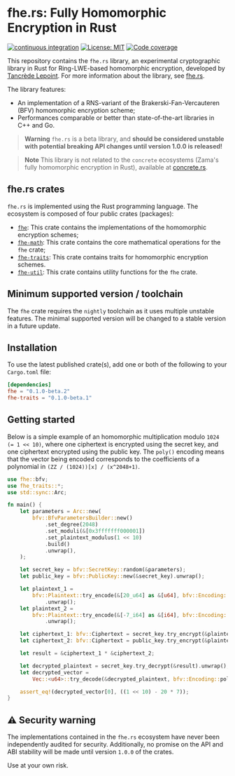 # fhe.rs: Fully Homomorphic Encryption in Rust

[![continuous integration](https://github.com/tlepoint/fhe.rs/actions/workflows/rust.yml/badge.svg?branch=main)](https://github.com/tlepoint/fhe.rs/actions/workflows/rust.yml) [![License: MIT](https://img.shields.io/badge/License-MIT-yellow.svg)](https://opensource.org/licenses/MIT) [![Code coverage](https://codecov.io/gh/tlepoint/fhe.rs/branch/main/graph/badge.svg?token=LCBSDMB5NS)](https://codecov.io/gh/tlepoint/fhe.rs)

This repository contains the `fhe.rs` library, an experimental cryptographic library in Rust for Ring-LWE-based homomorphic encryption, developed by [Tancrède Lepoint](https://tancre.de). For more information about the library, see [fhe.rs](https://fhe.rs).

The library features:

* An implementation of a RNS-variant of the Brakerski-Fan-Vercauteren (BFV) homomorphic encryption scheme;
* Performances comparable or better than state-of-the-art libraries in C++ and Go.

> **Warning**
> `fhe.rs` is a beta library, and **should be considered unstable with potential breaking API changes until version 1.0.0 is released!**

> **Note**
> This library is not related to the `concrete` ecosystems (Zama's fully homomorphic encryption in Rust), available at [concrete.rs](https://concrete.rs).

## fhe.rs crates

`fhe.rs` is implemented using the Rust programming language. The ecosystem is composed of four public crates (packages):

* [`fhe`](https://crates.io/crates/fhe): This crate contains the implementations of the homomorphic encryption schemes;
* [`fhe-math`](https://crates.io/crates/fhe-math): This crate contains the core mathematical operations for the `fhe` crate;
* [`fhe-traits`](https://crates.io/crates/fhe-traits): This crate contains traits for homomorphic encryption schemes.
* [`fhe-util`](https://crates.io/crates/fhe-util): This crate contains utility functions for the `fhe` crate.

## Minimum supported version / toolchain

The `fhe` crate requires the `nightly` toolchain as it uses multiple unstable features. The minimal supported version will be changed to a stable version in a future update.

## Installation

To use the latest published crate(s), add one or both of the following to your `Cargo.toml` file:

```toml
[dependencies]
fhe = "0.1.0-beta.2"
fhe-traits = "0.1.0-beta.1"
```

## Getting started

Below is a simple example of an homomorphic multiplication modulo `1024 (= 1 << 10)`, where one ciphertext is encrypted using the secret key, and one ciphertext encrypted using the public key. The `poly()` encoding means that the vector being encoded corresponds to the coefficients of a polynomial in `(ZZ / (1024))[x] / (x^2048+1)`.

```rust
use fhe::bfv;
use fhe_traits::*;
use std::sync::Arc;

fn main() {
    let parameters = Arc::new(
        bfv::BfvParametersBuilder::new()
            .set_degree(2048)
            .set_moduli(&[0x3fffffff000001])
            .set_plaintext_modulus(1 << 10)
            .build()
            .unwrap(),
    );

    let secret_key = bfv::SecretKey::random(&parameters);
    let public_key = bfv::PublicKey::new(&secret_key).unwrap();

    let plaintext_1 =
        bfv::Plaintext::try_encode(&[20_u64] as &[u64], bfv::Encoding::poly(), &parameters)
            .unwrap();
    let plaintext_2 =
        bfv::Plaintext::try_encode(&[-7_i64] as &[i64], bfv::Encoding::poly(), &parameters)
            .unwrap();

    let ciphertext_1: bfv::Ciphertext = secret_key.try_encrypt(&plaintext_1).unwrap();
    let ciphertext_2: bfv::Ciphertext = public_key.try_encrypt(&plaintext_2).unwrap();

    let result = &ciphertext_1 * &ciphertext_2;

    let decrypted_plaintext = secret_key.try_decrypt(&result).unwrap();
    let decrypted_vector =
        Vec::<u64>::try_decode(&decrypted_plaintext, bfv::Encoding::poly()).unwrap();

    assert_eq!(decrypted_vector[0], ((1 << 10) - 20 * 7));
}
```

## ⚠️ Security warning

The implementations contained in the `fhe.rs` ecosystem have never been independently audited for security.
Additionally, no promise on the API and ABI stability will be made until version `1.0.0` of the crates.

Use at your own risk.
